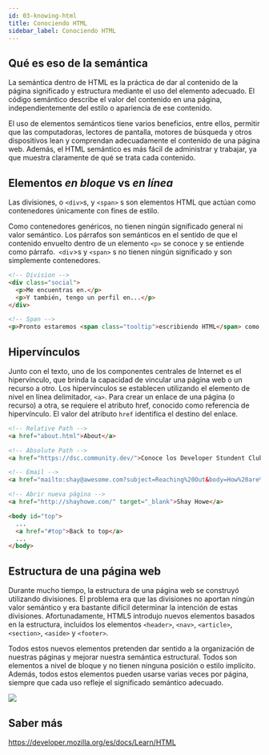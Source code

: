 ```yaml
---
id: 03-knowing-html
title: Conociendo HTML
sidebar_label: Conociendo HTML
---
```


## Qué es eso de la semántica
La semántica dentro de HTML es la práctica de dar al contenido de la página significado y estructura mediante el uso del elemento adecuado. El código semántico describe el valor del contenido en una página, independientemente del estilo o apariencia de ese contenido. 

El uso de elementos semánticos tiene varios beneficios, entre ellos, permitir que las computadoras, lectores de pantalla, motores de búsqueda y otros dispositivos lean y comprendan adecuadamente el contenido de una página web. Además, el HTML semántico es más fácil de administrar y trabajar, ya que muestra claramente de qué se trata cada contenido.

## Elementos *en bloque* vs *en línea*

Las divisiones, o `<div>`s, y `<span>` s son elementos HTML que actúan como contenedores únicamente con fines de estilo. 

Como contenedores genéricos, no tienen ningún significado general ni valor semántico. Los párrafos son semánticos en el sentido de que el contenido envuelto dentro de un elemento `<p>` se conoce y se entiende como párrafo.` <div`>s y `<span>` s no tienen ningún significado y son simplemente contenedores.

``` html
<!-- Division -->
<div class="social">
  <p>Me encuentras en.</p>
  <p>Y también, tengo un perfil en...</p>
</div>

<!-- Span -->
<p>Pronto estaremos <span class="tooltip">escribiendo HTML</span> como los mejores desarrolladores.</p>

```
## Hipervínculos
Junto con el texto, uno de los componentes centrales de Internet es el hipervínculo, que brinda la capacidad de vincular una página web o un recurso a otro. Los hipervínculos se establecen utilizando el elemento de nivel en línea delimitador, `<a>`. Para crear un enlace de una página (o recurso) a otra, se requiere el atributo href, conocido como referencia de hipervínculo. El valor del atributo `href` identifica el destino del enlace.

``` html
<!-- Relative Path -->
<a href="about.html">About</a>
```

``` html
<!-- Absolute Path -->
<a href="https://dsc.community.dev/">Conoce los Developer Stundent Clubs</a>
``` 

``` html
<!-- Email -->
<a href="mailto:shay@awesome.com?subject=Reaching%20Out&body=How%20are%20you">Email Me</a>
``` 
``` html
<!-- Abrir nueva página -->
<a href="http://shayhowe.com/" target="_blank">Shay Howe</a>
``` 

``` html
<body id="top">
  ...
  <a href="#top">Back to top</a>
  ...
</body>
``` 

## Estructura de una página web
Durante mucho tiempo, la estructura de una página web se construyó utilizando divisiones. El problema era que las divisiones no aportan ningún valor semántico y era bastante difícil determinar la intención de estas divisiones. Afortunadamente, HTML5 introdujo nuevos elementos basados en la estructura, incluidos los elementos `<header>`, `<nav>`, `<article>`, `<section>`, `<aside>` y `<footer>`.

Todos estos nuevos elementos pretenden dar sentido a la organización de nuestras páginas y mejorar nuestra semántica estructural. Todos son elementos a nivel de bloque y no tienen ninguna posición o estilo implícito. Además, todos estos elementos pueden usarse varias veces por página, siempre que cada uso refleje el significado semántico adecuado.

![](/img/building-structure.png)

## Saber más

https://developer.mozilla.org/es/docs/Learn/HTML